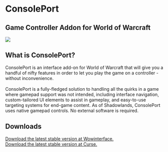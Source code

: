# ConsolePort
<h2>Game Controller Addon for World of Warcraft</h2>
<img src="https://raw.githubusercontent.com/seblindfors/ConsolePort/master/Wiki/header.png"/>

<h2>What is ConsolePort?</h2>
ConsolePort is an interface add-on for World of Warcraft that will give you a handful of nifty features
in order to let you play the game on a controller - without inconvenience.
<br/><br/>
ConsolePort is a fully-fledged solution to handling all the quirks in a game where gamepad support was not intended,
including interface navigation, custom-tailored UI elements to assist in gameplay, and easy-to-use targeting systems
for end-game content. As of Shadowlands, ConsolePort uses native gamepad controls. No external software is required.
<h2>Downloads</h2>
<a href="https://www.wowinterface.com/downloads/info23536-ConsolePort.html" target="_blank">Download the latest stable version at Wowinterface.</a></br>
<a href="https://www.curseforge.com/wow/addons/console-port" target="_blank">Download the latest stable version at Curse.</a>
